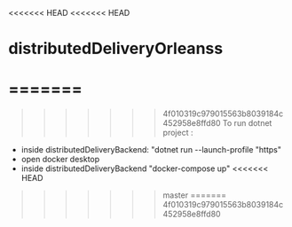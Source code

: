 <<<<<<< HEAD
<<<<<<< HEAD
# distributedDeliveryOrleanss
=======
=======
>>>>>>> 4f010319c979015563b8039184c452958e8ffd80
To run dotnet project :
- inside distributedDeliveryBackend: "dotnet run --launch-profile "https" 
- open docker desktop
- inside distributedDeliveryBackend "docker-compose up"
<<<<<<< HEAD
>>>>>>> master
=======
>>>>>>> 4f010319c979015563b8039184c452958e8ffd80
